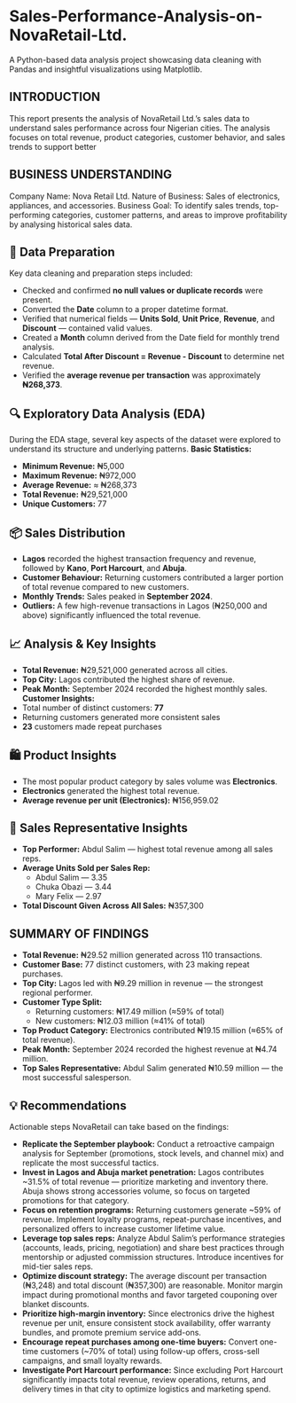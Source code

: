 # Sales-Performance-Analysis-on-NovaRetail-Ltd.
A Python-based data analysis project showcasing data cleaning with Pandas and insightful visualizations using Matplotlib.
## INTRODUCTION
This report presents the analysis of NovaRetail Ltd.’s sales data to understand sales performance across four Nigerian cities.
 The analysis focuses on total revenue, product categories, customer behavior, and sales trends to support better 
 ## BUSINESS UNDERSTANDING
Company Name: Nova Retail Ltd.
Nature of Business: Sales of electronics, appliances, and accessories.
Business Goal:
To identify sales trends, top-performing categories, customer patterns, and areas to improve profitability by analysing historical sales data.
## 🧹 Data Preparation
Key data cleaning and preparation steps included:
- Checked and confirmed **no null values or duplicate records** were present.  
- Converted the **Date** column to a proper datetime format.  
- Verified that numerical fields — **Units Sold**, **Unit Price**, **Revenue**, and **Discount** — contained valid values.  
- Created a **Month** column derived from the Date field for monthly trend analysis.  
- Calculated **Total After Discount = Revenue - Discount** to determine net revenue.  
- Verified the **average revenue per transaction** was approximately **₦268,373**.
## 🔍 Exploratory Data Analysis (EDA)
During the EDA stage, several key aspects of the dataset were explored to understand its structure and underlying patterns.
**Basic Statistics:**  
- **Minimum Revenue:** ₦5,000  
- **Maximum Revenue:** ₦972,000  
- **Average Revenue:** ≈ ₦268,373  
- **Total Revenue:** ₦29,521,000  
- **Unique Customers:** 77  
## 📦 Sales Distribution
- **Lagos** recorded the highest transaction frequency and revenue, followed by **Kano**, **Port Harcourt**, and **Abuja**.  
- **Customer Behaviour:** Returning customers contributed a larger portion of total revenue compared to new customers.  
- **Monthly Trends:** Sales peaked in **September 2024**.  
- **Outliers:** A few high-revenue transactions in Lagos (₦250,000 and above) significantly influenced the total revenue.
## 📈 Analysis & Key Insights
- **Total Revenue:** ₦29,521,000 generated across all cities.  
- **Top City:** Lagos contributed the highest share of revenue.  
- **Peak Month:** September 2024 recorded the highest monthly sales.  
**Customer Insights:**  
- Total number of distinct customers: **77**  
- Returning customers generated more consistent sales  
- **23** customers made repeat purchases  
## 🛍️ Product Insights
- The most popular product category by sales volume was **Electronics**.  
- **Electronics** generated the highest total revenue.  
- **Average revenue per unit (Electronics):** ₦156,959.02  
## 👥 Sales Representative Insights
- **Top Performer:** Abdul Salim — highest total revenue among all sales reps.  
- **Average Units Sold per Sales Rep:**  
  - Abdul Salim — 3.35  
  - Chuka Obazi — 3.44  
  - Mary Felix — 2.97  
- **Total Discount Given Across All Sales:** ₦357,300
## SUMMARY OF FINDINGS
- **Total Revenue:** ₦29.52 million generated across 110 transactions.  
- **Customer Base:** 77 distinct customers, with 23 making repeat purchases.  
- **Top City:** Lagos led with ₦9.29 million in revenue — the strongest regional performer.  
- **Customer Type Split:**  
  - Returning customers: ₦17.49 million (≈59% of total)  
  - New customers: ₦12.03 million (≈41% of total)  
- **Top Product Category:** Electronics contributed ₦19.15 million (≈65% of total revenue).  
- **Peak Month:** September 2024 recorded the highest revenue at ₦4.74 million.  
- **Top Sales Representative:** Abdul Salim generated ₦10.59 million — the most successful salesperson.
## 💡 Recommendations
Actionable steps NovaRetail can take based on the findings:
- **Replicate the September playbook:** Conduct a retroactive campaign analysis for September (promotions, stock levels, and channel mix) and replicate the most successful tactics.
- **Invest in Lagos and Abuja market penetration:** Lagos contributes ~31.5% of total revenue — prioritize marketing and inventory there. Abuja shows strong accessories volume, so focus on targeted promotions for that category.
- **Focus on retention programs:** Returning customers generate ~59% of revenue. Implement loyalty programs, repeat-purchase incentives, and personalized offers to increase customer lifetime value.
- **Leverage top sales reps:** Analyze Abdul Salim’s performance strategies (accounts, leads, pricing, negotiation) and share best practices through mentorship or adjusted commission structures. Introduce incentives for mid-tier sales reps.
- **Optimize discount strategy:** The average discount per transaction (₦3,248) and total discount (₦357,300) are reasonable. Monitor margin impact during promotional months and favor targeted couponing over blanket discounts.
- **Prioritize high-margin inventory:** Since electronics drive the highest revenue per unit, ensure consistent stock availability, offer warranty bundles, and promote premium service add-ons.
- **Encourage repeat purchases among one-time buyers:** Convert one-time customers (~70% of total) using follow-up offers, cross-sell campaigns, and small loyalty rewards.
- **Investigate Port Harcourt performance:** Since excluding Port Harcourt significantly impacts total revenue, review operations, returns, and delivery times in that city to optimize logistics and marketing spend.

 







